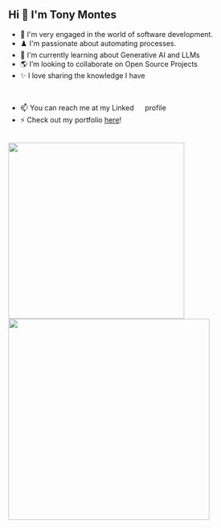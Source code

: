 
## Hi 👋 I'm Tony Montes

- 🍂 I'm very engaged in the world of software development.
- ♟️ I'm passionate about automating processes.
- 🌱 I'm currently learning about Generative AI and LLMs
- 🌎 I’m looking to collaborate on Open Source Projects
- ✨ I love sharing the knowledge I have

<br>

- 📫 You can reach me at my Linked<a href="https://www.linkedin.com/in/t-montes/"><img src="https://raw.githubusercontent.com/rahuldkjain/github-profile-readme-generator/master/src/images/icons/Social/linked-in-alt.svg" height="14" width="18" /></a> profile
- ⚡ Check out my portfolio <a href="https://t-montes.github.io/">here</a>!

<br>

<!--<p align="center"><img src="https://github-readme-stats.vercel.app/api?username=t-montes"></p>-->

<img align="left" width="350px" src="https://github-readme-stats.vercel.app/api/top-langs/?username=t-montes&layout=compact&langs_count=8&card_width=350" >
<img align="left" width="400px" src="https://github-readme-stats.vercel.app/api?username=t-montes&show_icons=true&theme=dark" >
<!-- Jupyter Notebook is not well renderized by github-readme-stats -->⠀

<br><br><br><br>

<!--## Development Tools-->
